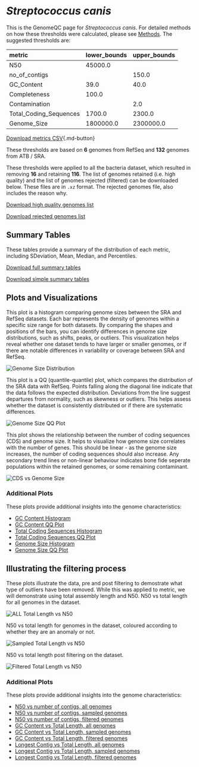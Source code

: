 # *Streptococcus canis*

This is the GenomeQC page for *Streptococcus canis*. For detailed methods on how these thresholds were calculated, please see [Methods](../../methods.md).
The suggested thresholds are: 

| metric                 | lower_bounds   | upper_bounds   |
|:-----------------------|:---------------|:---------------|
| N50                    | 45000.0        |                |
| no_of_contigs          |                | 150.0          |
| GC_Content             | 39.0           | 40.0           |
| Completeness           | 100.0          |                |
| Contamination          |                | 2.0            |
| Total_Coding_Sequences | 1700.0         | 2300.0         |
| Genome_Size            | 1800000.0      | 2300000.0      |

[Download metrics CSV](Streptococcus_canis_metrics.csv){.md-button}


These thresholds are based on **6** genomes from RefSeq and **132** genomes from ATB / SRA.

These thresholds were applied to all the bacteria dataset, which resulted in removing **16** and retaining **116**.
The list of genomes retained (i.e. high quality) and the list of genomes rejected (filtered) can be downloaded below. These files are in `.xz` format. The rejected genomes file, also includes the reason why.

[Download high quality genomes list](Streptococcus_canis_high_quality_genomes.csv.xz)


[Download rejected genomes list](Streptococcus_canis_filtered_out_genomes.csv.xz)



## Summary Tables
These tables provide a summary of the distribution of each metric, including SDeviation, Mean, Median, and Percentiles.

[Download full summary tables](summary.csv)

[Download simple summary tables](selected_summary.csv)

## Plots and Visualizations

This plot is a histogram comparing genome sizes between the SRA and RefSeq datasets. Each bar represents the density of genomes within a specific size range for both datasets. By comparing the shapes and positions of the bars, you can identify differences in genome size distributions, such as shifts, peaks, or outliers. This visualization helps reveal whether one dataset tends to have larger or smaller genomes, or if there are notable differences in variability or coverage between SRA and RefSeq.

![Genome Size Distribution](Genome_Size_refseq_histogram_kde.png)

This plot is a QQ (quantile-quantile) plot, which compares the distribution of the SRA data with RefSeq. Points falling along the diagonal line indicate that the data follows the expected distribution. Deviations from the line suggest departures from normality, such as skewness or outliers. This helps assess whether the dataset is consistently distributed or if there are systematic differences.

![Genome Size QQ Plot](Genome_Size_refseq_qqplot.png)

This plot shows the relationship between the number of coding sequences (CDS) and genome size. It helps to visualize how genome size correlates with the number of genes. This should be linear - as the genome size increases, the number of coding sequences should also increase. Any secondary trend lines or non-linear behaviour indicates bone fide seperate populations within the retained genomes, or some remaining contaminant. 

![CDS vs Genome Size](Streptococcus_canis_CDS_vs_Genome_Size.png)

### Additional Plots

These plots provide additional insights into the genome characteristics:

- [GC Content Histogram](GC_Content_refseq_histogram_kde.png)
- [GC Content QQ Plot](GC_Content_refseq_qqplot.png)
- [Total Coding Sequences Histogram](Total_Coding_Sequences_refseq_histogram_kde.png)
- [Total Coding Sequences QQ Plot](Total_Coding_Sequences_refseq_qqplot.png)
- [Genome Size Histogram](Genome_Size_refseq_histogram_kde.png)
- [Genome Size QQ Plot](Genome_Size_refseq_qqplot.png)
## Illustrating the filtering process
These plots illustrate the data, pre and post filtering to demostrate what type of outliers have been removed. While this was applied to metric, we will demonstrate using total assembly length and N50.
N50 vs total length for all genomes in the dataset.

![ALL Total Length vs N50](Streptococcus_canis_all_total_length_N50.png)

N50 vs total length for genomes in the dataset, coloured according to whether they are an anomaly or not.

![Sampled Total Length vs N50](Streptococcus_canis_sample_total_length_N50.png)

N50 vs total length post filtering on the dataset.

![Filtered Total Length vs N50](Streptococcus_canis_filt_total_length_N50.png)

### Additional Plots

These plots provide additional insights into the genome characteristics:

- [N50 vs number of contigs, all genomes](Streptococcus_canis_all_N50_number.png)
- [N50 vs number of contigs, sampled genomes](Streptococcus_canis_sample_N50_number.png)
- [N50 vs number of contigs, filtered genomes](Streptococcus_canis_filt_N50_number.png)
- [GC Content vs Total Length, all genomes](Streptococcus_canis_all_total_length_GC_Content.png)
- [GC Content vs Total Length, sampled genomes](Streptococcus_canis_sample_total_length_GC_Content.png)
- [GC Content vs Total Length, filtered genomes](Streptococcus_canis_filt_total_length_GC_Content.png)
- [Longest Contig vs Total Length, all genomes](Streptococcus_canis_all_total_length_longest.png)
- [Longest Contig vs Total Length, sampled genomes](Streptococcus_canis_sample_total_length_longest.png)
- [Longest Contig vs Total Length, filtered genomes](Streptococcus_canis_filt_total_length_longest.png)

